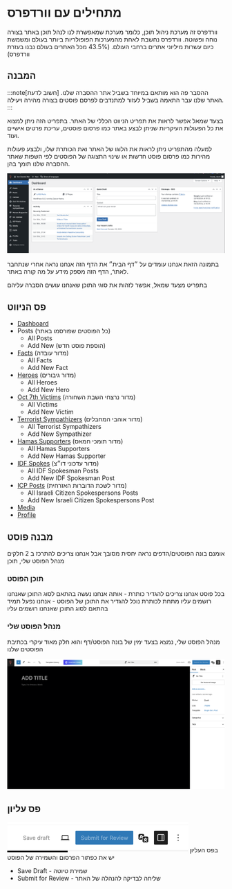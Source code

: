# מתחילים עם וורדפרס

וורדפרס זה מערכת ניהול תוכן, כלומר מערכת שמאפשרת לנו לנהל תוכן באתר בצורה נוחה ופשוטה. וורדפרס נחשבת לאחת מהמערכות הפופולריות ביותר בעולם ומשמשת כיום עשרות מיליוני אתרים ברחבי העולם. (43.5% מכל האתרים בעולם נבנו בעזרת וורדפרס)

## המבנה

:::note[חשוב לדעת]
ההסבר פה הוא מותאם במיוחד בשביל אתר ההסברה שלנו.
האתר שלנו עבר התאמה בשביל לעזור למתנדבים לפרסם פוסטים בצורה מהירה ויעילה.
:::

בצעד שמאל אפשר לראות את תפריט הניווט הכללי של האתר. בתפריט הזה ניתן למצוא את כל הפעולות העיקריות שניתן לבצע באתר כמו פרסום פוסטים, עריכת פרטים אישיים ועוד.

למעלה מהתפריט ניתן לראות את הלוגו של האתר ואת הכותרת שלו, ולבצע פעולות מהירות כמו פרסום פוסט חדשות או שינוי התצוגה של הפוסטים לפי השפות שאתר ההסברה שלנו תומך בהן.

![alt text](image.png)

בתמונה הזאת אנחנו עומדים על ״דף הבית״ את הדף הזה אנחנו נראה אחרי שנתחבר לאתרֿ, הדף הזה מספק מידע על מה קורה באתר.

בתפריט מצעד שמאל, אפשר לזהות את סוגי התוכן שאנחנו עושים הסברה עליהם

## פס הניווט
- [Dashboard](https://iron-swords.co.il/wp-admin/index.php)
- Posts (כל הפוסטים שפורסמו באתר)
  - All Posts
  - Add New (הוספת פוסט חדש)
- [Facts](https://iron-swords.co.il/wp-admin/admin.php?page=facts-posts) (מדור עובדה)
  - All Facts
  - Add New Fact
- [Heroes](https://iron-swords.co.il/wp-admin/admin.php?page=heroes-posts) (מדור גיבורים)
  - All Heroes
  - Add New Hero
- [Oct 7th Victims](https://iron-swords.co.il/wp-admin/admin.php?page=massacre-victims-posts) (מדור נרצחי השבת השחורה)
  - All Victims
  - Add New Victim
- [Terrorist Sympathizers](https://iron-swords.co.il/wp-admin/admin.php?page=terrorist-sympathizers-posts) (מדור אוהבי המחבלים)
  - All Terrorist Sympathizers
  - Add New Sympathizer
- [Hamas Supporters](https://iron-swords.co.il/wp-admin/admin.php?page=hamas-supporters-posts) (מדור תומכי חמאס)
  - All Hamas Supporters
  - Add New Hamas Supporter
- [IDF Spokes](https://iron-swords.co.il/wp-admin/admin.php?page=idf-spokesperson-posts) (מדור עדכוני דו״צ)
  - All IDF Spokesman Posts
  - Add New IDF Spokesman Post
- [ICP Posts](https://iron-swords.co.il/wp-admin/admin.php?page=israeli-citizen-spokesperson-posts) (מדור לשכת הדוברות האזרחית)
  - All Israeli Citizen Spokespersons Posts
  - Add New Israeli Citizen Spokespersons Post
- [Media](https://iron-swords.co.il/wp-admin/upload.php)
- [Profile](https://iron-swords.co.il/wp-admin/profile.php)

## מבנה פוסט
אומנם בונה הפוסטים/הדפים נראה יחסית מסובך אבל אנחנו צריכים להתרכז ב 2 חלקים 
מנהל הפוסט שלי, תוכן
### תוכן הפוסט
בכל פוסט אנחנו צריכים להגדיר כותרת - אותה אנחנו נעשה בהתאם לסוג התוכן שאנחנו רושמים עליו
מתחת לכותרת נוכל להגדיר את התוכן של הפוסט - אנחנו נפעל תמיד בהתאם לסוג התוכן שאנחנו רושמים עליו
### מנהל הפוסט שלי
מנהל הפוסט שלי, נמצא בצעד ימין של בונה הפוסט/דף והוא חלק מאוד עיקרי בכתיבת הפוסטים שלנו

![alt text](image-1.png)
## פס עליון
![alt text](image-2.png)
בפס העליון יש את כפתור הפרסום והשמירה של הפוסט
- Save Draft - שמירת טיוטה
- Submit for Review - שליחה לבדיקה להנהלה של האתר
